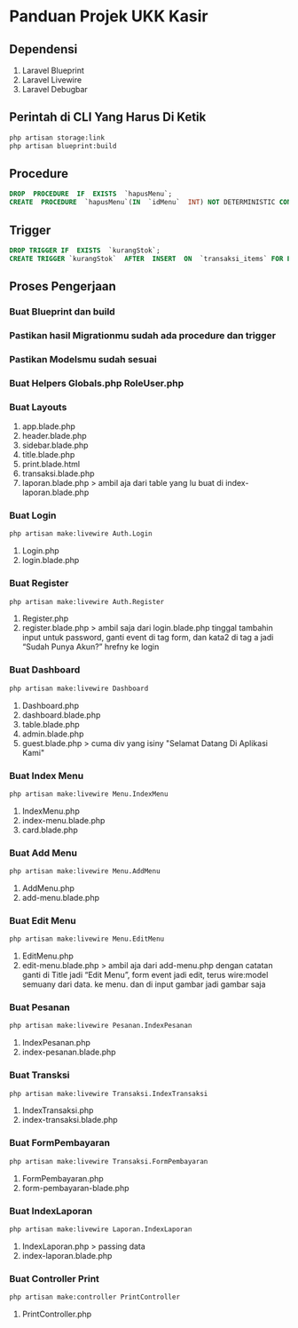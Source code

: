 # Panduan Projek UKK Kasir
## Dependensi
1. Laravel Blueprint
2. Laravel Livewire
3. Laravel Debugbar
## Perintah di CLI Yang Harus Di Ketik
```bash
php artisan storage:link
php artisan blueprint:build
```
## Procedure
```sql
DROP  PROCEDURE  IF  EXISTS  `hapusMenu`;
CREATE  PROCEDURE  `hapusMenu`(IN  `idMenu`  INT) NOT DETERMINISTIC CONTAINS SQL  SQL  SECURITY DEFINER DELETE  FROM  `menus`  WHERE  `menus`.`id`=idMenu;
```
## Trigger
```sql
DROP TRIGGER IF  EXISTS  `kurangStok`;
CREATE TRIGGER `kurangStok`  AFTER  INSERT  ON  `transaksi_items` FOR EACH ROW  UPDATE  `menus`  SET  `menus`.`stok`=`menus`.`stok`-new.jumlah  WHERE  `menus`.`id`=new.menu_id;
```
## Proses Pengerjaan
### Buat Blueprint dan build
### Pastikan hasil Migrationmu sudah ada procedure dan trigger
### Pastikan Modelsmu sudah sesuai
### Buat Helpers Globals.php RoleUser.php
### Buat Layouts
1. app.blade.php
2. header.blade.php
3. sidebar.blade.php
4. title.blade.php
5. print.blade.html
6. transaksi.blade.php
7. laporan.blade.php > ambil aja dari table yang lu buat di index-laporan.blade.php
### Buat Login
```bash
php artisan make:livewire Auth.Login
```
1. Login.php
2. login.blade.php
### Buat Register
```bash
php artisan make:livewire Auth.Register
```
1. Register.php
2. register.blade.php > ambil saja dari login.blade.php tinggal tambahin input untuk password, ganti event di tag form, dan kata2 di tag a jadi “Sudah Punya Akun?” hrefny ke login
### Buat Dashboard
```bash
php artisan make:livewire Dashboard
```
1. Dashboard.php
2. dashboard.blade.php
3. table.blade.php
4. admin.blade.php
5. guest.blade.php > cuma div yang isiny "Selamat Datang Di Aplikasi Kami"
### Buat Index Menu
```bash
php artisan make:livewire Menu.IndexMenu
```
1. IndexMenu.php
2. index-menu.blade.php
3. card.blade.php
### Buat Add Menu
```bash
php artisan make:livewire Menu.AddMenu
```
1. AddMenu.php
2. add-menu.blade.php
### Buat Edit Menu
```bash
php artisan make:livewire Menu.EditMenu
```
1. EditMenu.php
2. edit-menu.blade.php > ambil aja dari add-menu.php dengan catatan ganti di Title jadi “Edit Menu”, form event jadi edit, terus wire:model semuany dari data. ke menu. dan di input gambar jadi gambar saja
### Buat Pesanan
```bash
php artisan make:livewire Pesanan.IndexPesanan
```
1. IndexPesanan.php
2. index-pesanan.blade.php
### Buat Transksi
```bash
php artisan make:livewire Transaksi.IndexTransaksi
```
1. IndexTransaksi.php
2. index-transaksi.blade.php
### Buat FormPembayaran
```bash
php artisan make:livewire Transaksi.FormPembayaran
```
1. FormPembayaran.php
2. form-pembayaran-blade.php
### Buat IndexLaporan
```bash
php artisan make:livewire Laporan.IndexLaporan
```
1. IndexLaporan.php > passing data
2. index-laporan.blade.php
### Buat Controller Print
```bash
php artisan make:controller PrintController
```
1. PrintController.php
